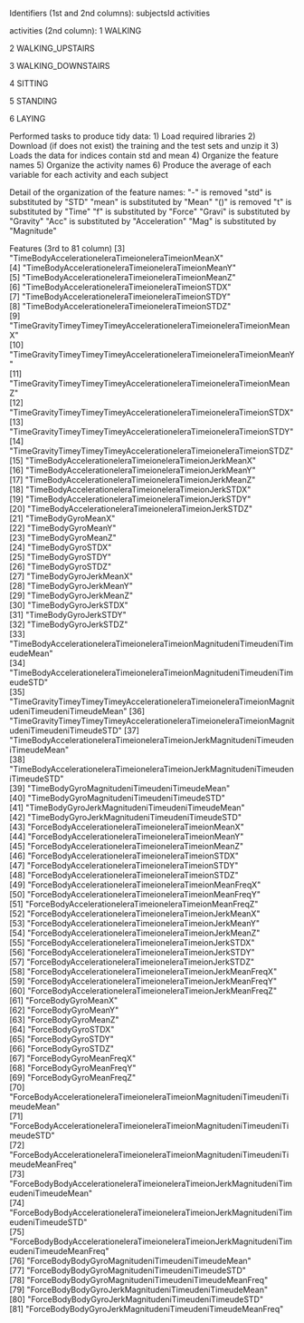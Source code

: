 Identifiers (1st and 2nd columns): subjectsId activities

activities (2nd column): 1 WALKING

2 WALKING\_UPSTAIRS

3 WALKING\_DOWNSTAIRS

4 SITTING

5 STANDING

6 LAYING

Performed tasks to produce tidy data: 1) Load required libraries 2)
Download (if does not exist) the training and the test sets and unzip it
3) Loads the data for indices contain std and mean 4) Organize the
feature names 5) Organize the activity names 6) Produce the average of
each variable for each activity and each subject

Detail of the organization of the feature names: "-" is removed "std" is
substituted by "STD" "mean" is substituted by "Mean" "()" is removed "t"
is substituted by "Time" "f" is substituted by "Force" "Gravi" is
substituted by "Gravity" "Acc" is substituted by "Acceleration" "Mag" is
substituted by "Magnitude"

Features (3rd to 81 column) [3]
"TimeBodyAccelerationeleraTimeioneleraTimeionMeanX"\
[4] "TimeBodyAccelerationeleraTimeioneleraTimeionMeanY"\
[5] "TimeBodyAccelerationeleraTimeioneleraTimeionMeanZ"\
[6] "TimeBodyAccelerationeleraTimeioneleraTimeionSTDX"\
[7] "TimeBodyAccelerationeleraTimeioneleraTimeionSTDY"\
[8] "TimeBodyAccelerationeleraTimeioneleraTimeionSTDZ"\
[9]
"TimeGravityTimeyTimeyTimeyAccelerationeleraTimeioneleraTimeionMeanX"\
[10]
"TimeGravityTimeyTimeyTimeyAccelerationeleraTimeioneleraTimeionMeanY"\
[11]
"TimeGravityTimeyTimeyTimeyAccelerationeleraTimeioneleraTimeionMeanZ"\
[12]
"TimeGravityTimeyTimeyTimeyAccelerationeleraTimeioneleraTimeionSTDX"\
[13]
"TimeGravityTimeyTimeyTimeyAccelerationeleraTimeioneleraTimeionSTDY"\
[14]
"TimeGravityTimeyTimeyTimeyAccelerationeleraTimeioneleraTimeionSTDZ"\
[15] "TimeBodyAccelerationeleraTimeioneleraTimeionJerkMeanX"\
[16] "TimeBodyAccelerationeleraTimeioneleraTimeionJerkMeanY"\
[17] "TimeBodyAccelerationeleraTimeioneleraTimeionJerkMeanZ"\
[18] "TimeBodyAccelerationeleraTimeioneleraTimeionJerkSTDX"\
[19] "TimeBodyAccelerationeleraTimeioneleraTimeionJerkSTDY"\
[20] "TimeBodyAccelerationeleraTimeioneleraTimeionJerkSTDZ"\
[21] "TimeBodyGyroMeanX"\
[22] "TimeBodyGyroMeanY"\
[23] "TimeBodyGyroMeanZ"\
[24] "TimeBodyGyroSTDX"\
[25] "TimeBodyGyroSTDY"\
[26] "TimeBodyGyroSTDZ"\
[27] "TimeBodyGyroJerkMeanX"\
[28] "TimeBodyGyroJerkMeanY"\
[29] "TimeBodyGyroJerkMeanZ"\
[30] "TimeBodyGyroJerkSTDX"\
[31] "TimeBodyGyroJerkSTDY"\
[32] "TimeBodyGyroJerkSTDZ"\
[33]
"TimeBodyAccelerationeleraTimeioneleraTimeionMagnitudeniTimeudeniTimeudeMean"\
[34]
"TimeBodyAccelerationeleraTimeioneleraTimeionMagnitudeniTimeudeniTimeudeSTD"\
[35]
"TimeGravityTimeyTimeyTimeyAccelerationeleraTimeioneleraTimeionMagnitudeniTimeudeniTimeudeMean"
[36]
"TimeGravityTimeyTimeyTimeyAccelerationeleraTimeioneleraTimeionMagnitudeniTimeudeniTimeudeSTD"
[37]
"TimeBodyAccelerationeleraTimeioneleraTimeionJerkMagnitudeniTimeudeniTimeudeMean"\
[38]
"TimeBodyAccelerationeleraTimeioneleraTimeionJerkMagnitudeniTimeudeniTimeudeSTD"\
[39] "TimeBodyGyroMagnitudeniTimeudeniTimeudeMean"\
[40] "TimeBodyGyroMagnitudeniTimeudeniTimeudeSTD"\
[41] "TimeBodyGyroJerkMagnitudeniTimeudeniTimeudeMean"\
[42] "TimeBodyGyroJerkMagnitudeniTimeudeniTimeudeSTD"\
[43] "ForceBodyAccelerationeleraTimeioneleraTimeionMeanX"\
[44] "ForceBodyAccelerationeleraTimeioneleraTimeionMeanY"\
[45] "ForceBodyAccelerationeleraTimeioneleraTimeionMeanZ"\
[46] "ForceBodyAccelerationeleraTimeioneleraTimeionSTDX"\
[47] "ForceBodyAccelerationeleraTimeioneleraTimeionSTDY"\
[48] "ForceBodyAccelerationeleraTimeioneleraTimeionSTDZ"\
[49] "ForceBodyAccelerationeleraTimeioneleraTimeionMeanFreqX"\
[50] "ForceBodyAccelerationeleraTimeioneleraTimeionMeanFreqY"\
[51] "ForceBodyAccelerationeleraTimeioneleraTimeionMeanFreqZ"\
[52] "ForceBodyAccelerationeleraTimeioneleraTimeionJerkMeanX"\
[53] "ForceBodyAccelerationeleraTimeioneleraTimeionJerkMeanY"\
[54] "ForceBodyAccelerationeleraTimeioneleraTimeionJerkMeanZ"\
[55] "ForceBodyAccelerationeleraTimeioneleraTimeionJerkSTDX"\
[56] "ForceBodyAccelerationeleraTimeioneleraTimeionJerkSTDY"\
[57] "ForceBodyAccelerationeleraTimeioneleraTimeionJerkSTDZ"\
[58] "ForceBodyAccelerationeleraTimeioneleraTimeionJerkMeanFreqX"\
[59] "ForceBodyAccelerationeleraTimeioneleraTimeionJerkMeanFreqY"\
[60] "ForceBodyAccelerationeleraTimeioneleraTimeionJerkMeanFreqZ"\
[61] "ForceBodyGyroMeanX"\
[62] "ForceBodyGyroMeanY"\
[63] "ForceBodyGyroMeanZ"\
[64] "ForceBodyGyroSTDX"\
[65] "ForceBodyGyroSTDY"\
[66] "ForceBodyGyroSTDZ"\
[67] "ForceBodyGyroMeanFreqX"\
[68] "ForceBodyGyroMeanFreqY"\
[69] "ForceBodyGyroMeanFreqZ"\
[70]
"ForceBodyAccelerationeleraTimeioneleraTimeionMagnitudeniTimeudeniTimeudeMean"\
[71]
"ForceBodyAccelerationeleraTimeioneleraTimeionMagnitudeniTimeudeniTimeudeSTD"\
[72]
"ForceBodyAccelerationeleraTimeioneleraTimeionMagnitudeniTimeudeniTimeudeMeanFreq"\
[73]
"ForceBodyBodyAccelerationeleraTimeioneleraTimeionJerkMagnitudeniTimeudeniTimeudeMean"\
[74]
"ForceBodyBodyAccelerationeleraTimeioneleraTimeionJerkMagnitudeniTimeudeniTimeudeSTD"\
[75]
"ForceBodyBodyAccelerationeleraTimeioneleraTimeionJerkMagnitudeniTimeudeniTimeudeMeanFreq"\
[76] "ForceBodyBodyGyroMagnitudeniTimeudeniTimeudeMean"\
[77] "ForceBodyBodyGyroMagnitudeniTimeudeniTimeudeSTD"\
[78] "ForceBodyBodyGyroMagnitudeniTimeudeniTimeudeMeanFreq"\
[79] "ForceBodyBodyGyroJerkMagnitudeniTimeudeniTimeudeMean"\
[80] "ForceBodyBodyGyroJerkMagnitudeniTimeudeniTimeudeSTD"\
[81] "ForceBodyBodyGyroJerkMagnitudeniTimeudeniTimeudeMeanFreq"

